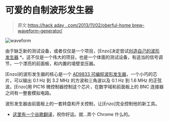 # 可爱的自制波形发生器

> 原文:[https://hack aday . com/2013/11/02/oberful-home brew-waveform-generator/](https://hackaday.com/2013/11/02/adorable-homebrew-waveform-generator/)

![waveform](../Images/a375b6e72f0291850dc72c307c6a6f6a.png)

由于缺乏新的测试设备，或者仅仅是一个项目，[Enzo]决定尝试[创造自己的波形发生器](http://www.angelfire.com/electronic2/b94/dds/dds.htm) *。这不仅是一个伟大的项目，也是一个体面的测试设备，有适当的信号调节，一个漂亮的前面板，和内置的墙壁变压器。

[Enzo]的波形发生器的核心是一个 [AD9833 可编程波形发生器](http://www.analog.com/en/rfif-components/direct-digital-synthesis-dds/ad9833/products/product.html)，一个小巧的芯片，可以输出 0.1 Hz 到 3.2 MHz 的方波和三角波以及 0.1 Hz 到 1.6 MHz 的正弦波。[Enzo]用 PIC16 微控制器控制这个芯片，在数字域和前面板上的 BNC 连接器之间有一整套模拟电路。

波形发生器由前面板上的一套转盘和开关控制，让[Enzo]完全控制他的新工具。

* [这里有一个谷歌翻译](http://translate.google.com/translate?hl=en&sl=it&tl=en&u=http%3A%2F%2Fwww.angelfire.com%2Felectronic2%2Fb94%2Fdds%2Fdds.htm)，祝你好运。就…弄个 Chrome 什么的。